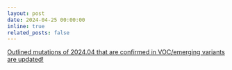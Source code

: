 ```yaml
---
layout: post
date: 2024-04-25 00:00:00
inline: true
related_posts: false
---
```


<a href="{{ '/Updates/' | relative_url }}" style="color: inherit;">Outlined mutations of 2024.04 that are confirmed in VOC/emerging variants are updated! </a>

